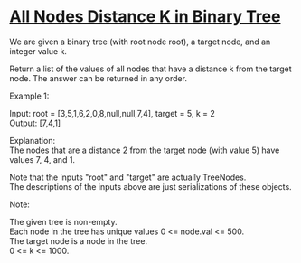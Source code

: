 # [All Nodes Distance K in Binary Tree](https://leetcode.com/problems/all-nodes-distance-k-in-binary-tree/)

We are given a binary tree (with root node root), a target node, and an integer value k.   

Return a list of the values of all nodes that have a distance k from the target node.  The answer can be returned in any order.  

Example 1:  

Input: root = [3,5,1,6,2,0,8,null,null,7,4], target = 5, k = 2  
Output: [7,4,1]  

Explanation:   
The nodes that are a distance 2 from the target node (with value 5) have values 7, 4, and 1.  

Note that the inputs "root" and "target" are actually TreeNodes.  
The descriptions of the inputs above are just serializations of these objects.  
 
Note:  

The given tree is non-empty.  
Each node in the tree has unique values 0 <= node.val <= 500.  
The target node is a node in the tree.  
0 <= k <= 1000.  